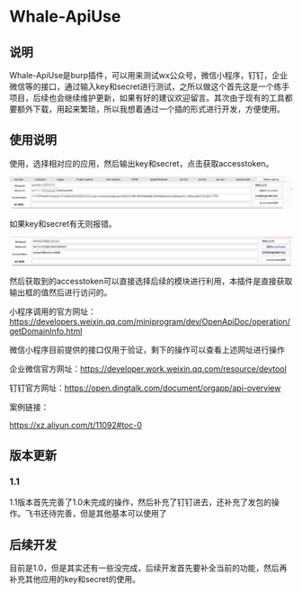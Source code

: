 # Whale-ApiUse

## 说明

Whale-ApiUse是burp插件，可以用来测试wx公众号，微信小程序，钉钉，企业微信等的接口，通过输入key和secret进行测试，之所以做这个首先这是一个练手项目，后续也会继续维护更新，如果有好的建议欢迎留言。其次由于现有的工具都要额外下载，用起来繁琐，所以我想着通过一个插的形式进行开发，方便使用。

## 使用说明

使用，选择相对应的应用，然后输出key和secret，点击获取accesstoken。

![image-20240106212632494](img/README/image-20240106212632494.png)

如果key和secret有无则报错。

![image-20240106212654363](img/README/image-20240106212654363.png)

然后获取到的accesstoken可以直接选择后续的模块进行利用，本插件是直接获取输出框的值然后进行访问的。

小程序调用的官方网址：https://developers.weixin.qq.com/miniprogram/dev/OpenApiDoc/operation/getDomainInfo.html

微信小程序目前提供的接口仅用于验证，剩下的操作可以查看上述网址进行操作

企业微信官方网址：https://developer.work.weixin.qq.com/resource/devtool

钉钉官方网址：https://open.dingtalk.com/document/orgapp/api-overview

案例链接：

https://xz.aliyun.com/t/11092#toc-0

## 版本更新

### 1.1

1.1版本首先完善了1.0未完成的操作，然后补充了钉钉进去，还补充了发包的操作。飞书还待完善，但是其他基本可以使用了

## 后续开发

目前是1.0，但是其实还有一些没完成，后续开发首先要补全当前的功能，然后再补充其他应用的key和secret的使用。
